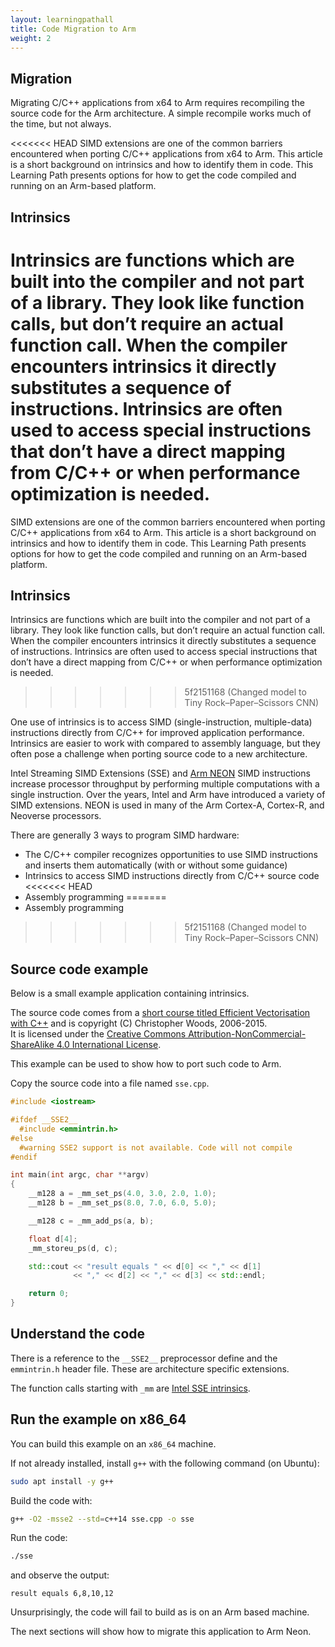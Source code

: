 ```yaml
---
layout: learningpathall
title: Code Migration to Arm
weight: 2
---
```


## Migration

Migrating C/C++ applications from x64 to Arm requires recompiling the source code for the Arm architecture. A simple recompile works much of the time, but not always.

<<<<<<< HEAD
SIMD extensions are one of the common barriers encountered when porting C/C++ applications from x64 to Arm. This article is a short background on intrinsics and how to identify them in code. This Learning Path presents options for how to get the code compiled and running on an Arm-based platform.

## Intrinsics

Intrinsics are functions which are built into the compiler and not part of a library. They look like function calls, but don’t require an actual function call. When the compiler encounters intrinsics it directly substitutes a sequence of instructions. Intrinsics are often used to access special instructions that don’t have a direct mapping from C/C++ or when performance optimization is needed.
=======
SIMD extensions are one of the common barriers encountered when porting C/C++ applications from x64 to Arm. This article is a short background on intrinsics and how to identify them in code. This Learning Path presents options for how to get the code compiled and running on an Arm-based platform. 

## Intrinsics

Intrinsics are functions which are built into the compiler and not part of a library. They look like function calls, but don’t require an actual function call. When the compiler encounters intrinsics it directly substitutes a sequence of instructions. Intrinsics are often used to access special instructions that don’t have a direct mapping from C/C++ or when performance optimization is needed. 
>>>>>>> 5f2151168 (Changed model to Tiny Rock–Paper–Scissors CNN)

One use of intrinsics is to access SIMD (single-instruction, multiple-data) instructions directly from C/C++ for improved application performance. Intrinsics are easier to work with compared to assembly language, but they often pose a challenge when porting source code to a new architecture.

Intel Streaming SIMD Extensions (SSE) and [Arm NEON](https://developer.arm.com/documentation/dht0002/a/Introducing-NEON/NEON-architecture-overview/NEON-instructions) SIMD instructions increase processor throughput by performing multiple computations with a single instruction. Over the years, Intel and Arm have introduced a variety of SIMD extensions. NEON is used in many of the Arm Cortex-A, Cortex-R, and Neoverse processors.

There are generally 3 ways to program SIMD hardware:
- The C/C++ compiler recognizes opportunities to use SIMD instructions and inserts them automatically (with or without some guidance)
- Intrinsics to access SIMD instructions directly from C/C++ source code
<<<<<<< HEAD
- Assembly programming
=======
- Assembly programming 
>>>>>>> 5f2151168 (Changed model to Tiny Rock–Paper–Scissors CNN)

## Source code example

Below is a small example application containing intrinsics.

The source code comes from a [short course titled Efficient Vectorisation with C++](https://chryswoods.com/vector_c++/emmintrin.html) and is copyright (C) Christopher Woods, 2006-2015.\
It is licensed under the [Creative Commons Attribution-NonCommercial-ShareAlike 4.0 International License](http://creativecommons.org/licenses/by-nc-sa/4.0/).

This example can be used to show how to port such code to Arm.

Copy the source code into a file named `sse.cpp`.

```cpp { file_name="sse.cpp" }
#include <iostream>

#ifdef __SSE2__
  #include <emmintrin.h>
#else
  #warning SSE2 support is not available. Code will not compile
#endif

int main(int argc, char **argv)
{
    __m128 a = _mm_set_ps(4.0, 3.0, 2.0, 1.0);
    __m128 b = _mm_set_ps(8.0, 7.0, 6.0, 5.0);

    __m128 c = _mm_add_ps(a, b);

    float d[4];
    _mm_storeu_ps(d, c);

    std::cout << "result equals " << d[0] << "," << d[1]
              << "," << d[2] << "," << d[3] << std::endl;

    return 0;
}
```
## Understand the code

There is a reference to the `__SSE2__` preprocessor define and the `emmintrin.h` header file. These are architecture specific extensions.

The function calls starting with `_mm` are [Intel SSE intrinsics](https://www.intel.com/content/www/us/en/docs/intrinsics-guide/index.html).

## Run the example on x86_64

You can build this example on an `x86_64` machine.

If not already installed, install `g++` with the following command (on Ubuntu):

```bash { target="amd64/ubuntu:latest" }
sudo apt install -y g++
```

Build the code with:
```bash { target="amd64/ubuntu:latest" }
g++ -O2 -msse2 --std=c++14 sse.cpp -o sse
```

Run the code:
```bash { target="amd64/ubuntu:latest" }
./sse
```

and observe the output:
```output
result equals 6,8,10,12
```

Unsurprisingly, the code will fail to build as is on an Arm based machine.

The next sections will show how to migrate this application to Arm Neon.
